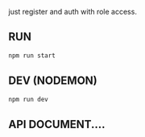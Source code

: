 just register and auth with role access.


## RUN 
```bash
npm run start
```
## DEV (NODEMON)
```bash
npm run dev
```

## API DOCUMENT.... 



